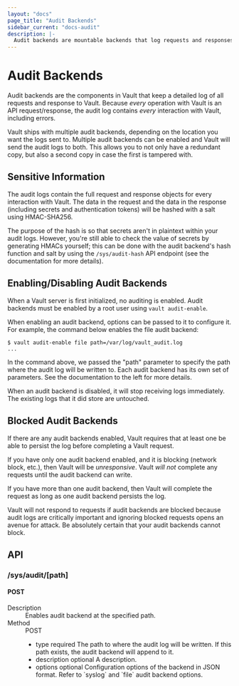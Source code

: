 ```yaml
---
layout: "docs"
page_title: "Audit Backends"
sidebar_current: "docs-audit"
description: |-
  Audit backends are mountable backends that log requests and responses in Vault.
---
```


# Audit Backends

Audit backends are the components in Vault that keep a detailed log
of all requests and response to Vault. Because _every_ operation with
Vault is an API request/response, the audit log contains _every_ interaction
with Vault, including errors.

Vault ships with multiple audit backends, depending on the location you want
the logs sent to. Multiple audit backends can be enabled and Vault will send
the audit logs to both. This allows you to not only have a redundant copy,
but also a second copy in case the first is tampered with.

## Sensitive Information

The audit logs contain the full request and response objects for every
interaction with Vault. The data in the request and the data in the
response (including secrets and authentication tokens) will be hashed
with a salt using HMAC-SHA256.

The purpose of the hash is so that secrets aren't in plaintext within your
audit logs. However, you're still able to check the value of secrets by
generating HMACs yourself; this can be done with the audit backend's hash
function and salt by using the `/sys/audit-hash` API endpoint (see the
documentation for more details).

## Enabling/Disabling Audit Backends

When a Vault server is first initialized, no auditing is enabled. Audit
backends must be enabled by a root user using `vault audit-enable`.

When enabling an audit backend, options can be passed to it to configure it.
For example, the command below enables the file audit backend:

```
$ vault audit-enable file path=/var/log/vault_audit.log
...
```

In the command above, we passed the "path" parameter to specify the path
where the audit log will be written to. Each audit backend has its own
set of parameters. See the documentation to the left for more details.

When an audit backend is disabled, it will stop receiving logs immediately.
The existing logs that it did store are untouched.

## Blocked Audit Backends

If there are any audit backends enabled, Vault requires that at least
one be able to persist the log before completing a Vault request.

If you have only one audit backend enabled, and it is blocking (network
block, etc.), then Vault will be _unresponsive_. Vault _will not_ complete
any requests until the audit backend can write.

If you have more than one audit backend, then Vault will complete the request
as long as one audit backend persists the log.

Vault will not respond to requests if audit backends are blocked because
audit logs are critically important and ignoring blocked requests opens
an avenue for attack. Be absolutely certain that your audit backends cannot
block.

## API

### /sys/audit/[path]
#### POST

<dl class="api">
  <dt>Description</dt>
  <dd>
      Enables audit backend at the specified path.
  </dd>

  <dt>Method</dt>
  <dd>POST</dd>

  <dd>
    <ul>
      <li>
       <span class="param">type</span>
        <span class="param-flags">required</span>
            The path to where the audit log will be written. If this
            path exists, the audit backend will append to it.
      </li>
      <li>
        <span class="param">description</span>
        <span class="param-flags">optional</span>
            A description.
      </li>
      <li>
        <span class="param">options</span>
        <span class="param-flags">optional</span>
           Configuration options of the backend in JSON format.
           Refer to `syslog` and `file` audit backend options.
      </li>
    </ul>
  </dd>
</dl>
